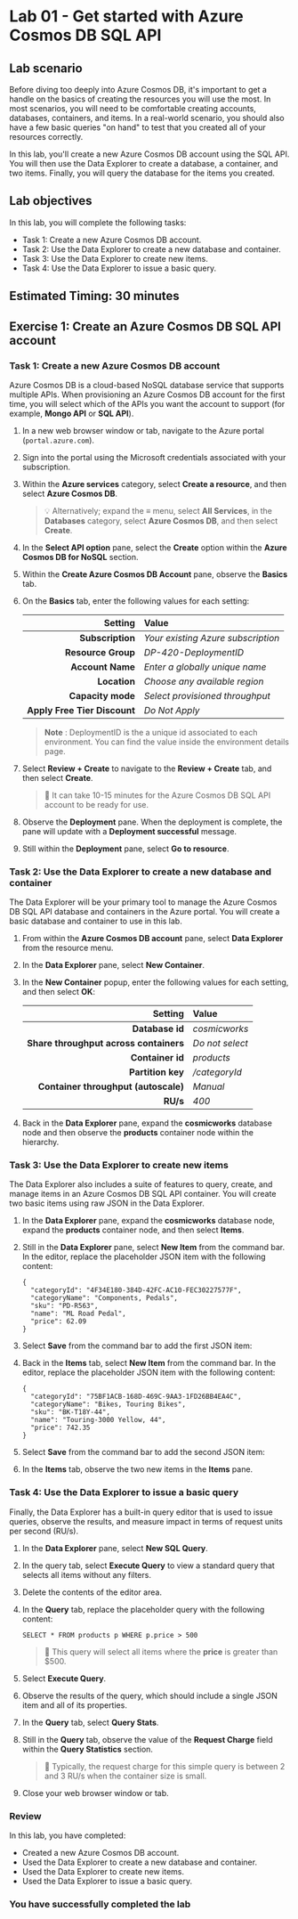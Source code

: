 # Lab 01 - Get started with Azure Cosmos DB SQL API

## Lab scenario

Before diving too deeply into Azure Cosmos DB, it's important to get a handle on the basics of creating the resources you will use the most. In most scenarios, you will need to be comfortable creating accounts, databases, containers, and items. In a real-world scenario, you should also have a few basic queries "on hand" to test that you created all of your resources correctly.

In this lab, you'll create a new Azure Cosmos DB account using the SQL API. You will then use the Data Explorer to create a database, a container, and two items. Finally, you will query the database for the items you created.
## Lab objectives

In this lab, you will complete the following tasks:
- Task 1: Create a new Azure Cosmos DB account.
- Task 2: Use the Data Explorer to create a new database and container.
- Task 3: Use the Data Explorer to create new items.
- Task 4: Use the Data Explorer to issue a basic query.

## Estimated Timing: 30 minutes

## Exercise 1: Create an Azure Cosmos DB SQL API account

### Task 1: Create a new Azure Cosmos DB account

Azure Cosmos DB is a cloud-based NoSQL database service that supports multiple APIs. When provisioning an Azure Cosmos DB account for the first time, you will select which of the APIs you want the account to support (for example, **Mongo API** or **SQL API**).

1. In a new web browser window or tab, navigate to the Azure portal (``portal.azure.com``).

1. Sign into the portal using the Microsoft credentials associated with your subscription.

1. Within the **Azure services** category, select **Create a resource**, and then select **Azure Cosmos DB**.

    > &#128161; Alternatively; expand the **&#8801;** menu, select **All Services**, in the **Databases** category, select **Azure Cosmos DB**, and then select **Create**.

1. In the **Select API option** pane, select the **Create** option within the **Azure Cosmos DB for NoSQL** section.

1. Within the **Create Azure Cosmos DB Account** pane, observe the **Basics** tab.

1. On the **Basics** tab, enter the following values for each setting:

    | **Setting** | **Value** |
    | --: | :-- |
    | **Subscription** | *Your existing Azure subscription* |
    | **Resource Group** | *DP-420-DeploymentID* |
    | **Account Name** | *Enter a globally unique name* |
    | **Location** | *Choose any available region* |
    | **Capacity mode** | *Select provisioned throughput* |
    | **Apply Free Tier Discount** | *Do Not Apply* |

    >**Note** : DeploymentID is the a unique id associated to each environment. You can find the value inside the environment details page.

1. Select **Review + Create** to navigate to the **Review + Create** tab, and then select **Create**.

    > &#128221; It can take 10-15 minutes for the Azure Cosmos DB SQL API account to be ready for use.

1. Observe the **Deployment** pane. When the deployment is complete, the pane will update with a **Deployment successful** message.

1. Still within the **Deployment** pane, select **Go to resource**.

### Task 2: Use the Data Explorer to create a new database and container

The Data Explorer will be your primary tool to manage the Azure Cosmos DB SQL API database and containers in the Azure portal. You will create a basic database and container to use in this lab.

1. From within the **Azure Cosmos DB account** pane, select **Data Explorer** from the resource menu.

1. In the **Data Explorer** pane, select **New Container**.

1. In the **New Container** popup, enter the following values for each setting, and then select **OK**:

    | **Setting** | **Value** |
    | --: | :-- |
    | **Database id** | *cosmicworks* |
    | **Share throughput across containers** | *Do not select* |
    | **Container id** | *products* |
    | **Partition key** | */categoryId* |
    | **Container throughput (autoscale)** | *Manual* |
    | **RU/s** | *400* |

1. Back in the **Data Explorer** pane, expand the **cosmicworks** database node and then observe the **products** container node within the hierarchy.

### Task 3: Use the Data Explorer to create new items

The Data Explorer also includes a suite of features to query, create, and manage items in an Azure Cosmos DB SQL API container. You will create two basic items using raw JSON in the Data Explorer.

1. In the **Data Explorer** pane, expand the **cosmicworks** database node, expand the **products** container node, and then select **Items**.

1. Still in the **Data Explorer** pane, select **New Item** from the command bar. In the editor, replace the placeholder JSON item with the following content:

    ```
    {
      "categoryId": "4F34E180-384D-42FC-AC10-FEC30227577F",
      "categoryName": "Components, Pedals",
      "sku": "PD-R563",
      "name": "ML Road Pedal",
      "price": 62.09
    }
    ```

1. Select **Save** from the command bar to add the first JSON item:

1. Back in the **Items** tab, select **New Item** from the command bar. In the editor, replace the placeholder JSON item with the following content:

    ```
    {
      "categoryId": "75BF1ACB-168D-469C-9AA3-1FD26BB4EA4C",
      "categoryName": "Bikes, Touring Bikes",
      "sku": "BK-T18Y-44",
      "name": "Touring-3000 Yellow, 44",
      "price": 742.35
    }
    ```

1. Select **Save** from the command bar to add the second JSON item:

1. In the **Items** tab, observe the two new items in the **Items** pane.

### Task 4: Use the Data Explorer to issue a basic query

Finally, the Data Explorer has a built-in query editor that is used to issue queries, observe the results, and measure impact in terms of request units per second (RU/s).

1. In the **Data Explorer** pane, select **New SQL Query**.

1. In the query tab, select **Execute Query** to view a standard query that selects all items without any filters.

1. Delete the contents of the editor area.

1. In the **Query** tab, replace the placeholder query with the following content:

    ```
    SELECT * FROM products p WHERE p.price > 500
    ```

    > &#128221; This query will select all items where the **price** is greater than $500.

1. Select **Execute Query**.

1. Observe the results of the query, which should include a single JSON item and all of its properties.

1. In the **Query** tab, select **Query Stats**.

1. Still in the **Query** tab, observe the value of the **Request Charge** field within the **Query Statistics** section.

    > &#128221; Typically, the request charge for this simple query is between 2 and 3 RU/s when the container size is small.

1. Close your web browser window or tab.

### Review

In this lab, you have completed:

- Created a new Azure Cosmos DB account.
- Used the Data Explorer to create a new database and container.
- Used the Data Explorer to create new items.
- Used the Data Explorer to issue a basic query.

### You have successfully completed the lab

